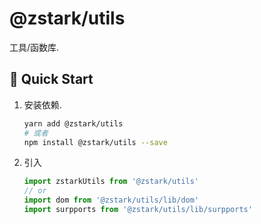 # @zstark/utils

工具/函数库.



## 🚀 Quick Start

1. 安装依赖.

   ```bash
   yarn add @zstark/utils
   # 或者
   npm install @zstark/utils --save
   ```

2. 引入

   ```js
   import zstarkUtils from '@zstark/utils'
   // or
   import dom from '@zstark/utils/lib/dom'
   import surpports from '@zstark/utils/lib/surpports'
   ```

   